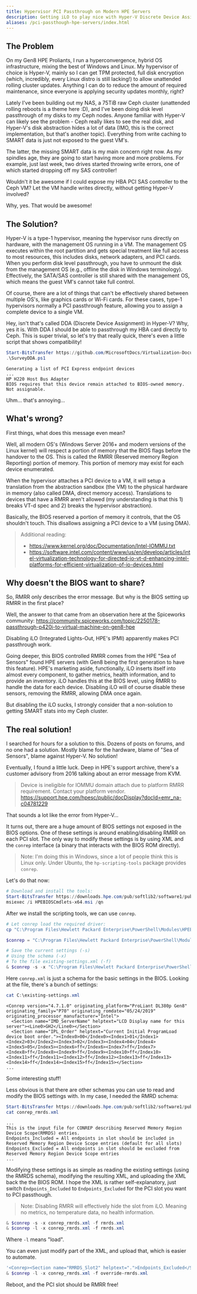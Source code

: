 ```yaml
---
title: Hypervisor PCI Passthrough on Modern HPE Servers
description: Getting iLO to play nice with Hyper-V Discrete Device Assignment
aliases: /pci-passthough-hpe-servers/index.html
---
```


## The Problem

On my Gen8 HPE Proliants, I run a hyperconvergence, hybrid OS infrastructure, mixing the best of Windows and Linux. My hypervisor of choice is Hyper-V, mainly so I can get TPM protected, full disk encryption (which, incredibly, every Linux distro is still lacking!) to allow unattended rolling cluster updates. Anything I can do to reduce the amount of required maintenance, since everyone is applying security updates monthly, right?

Lately I've been building out my NAS, a 75TiB raw Ceph cluster (unattended rolling reboots is a theme here :D), and I've been doing disk level passthrough of my disks to my Ceph nodes. Anyone familiar with Hyper-V can likely see the problem - Ceph really likes to see the real disk, and Hyper-V's disk abstraction hides a lot of data (IMO, this is the correct implementation, but that's another topic). Everything from write caching to SMART data is just not exposed to the guest VM's.

The latter, the missing SMART data is my main concern right now. As my spindles age, they are going to start having more and more problems. For example, just last week, two drives started throwing write errors, one of which started dropping off my SAS controller!

Wouldn't it be awesome if I could expose my HBA PCI SAS controller to the Ceph VM? Let the VM handle writes directly, without getting Hyper-V involved?

Why, yes. That would be awesome!

## The Solution?

Hyper-V is a type-1 hypervisor, meaning the hypervisor runs directly on hardware, with the management OS running in a VM. The management OS executes within the root partition and gets special treatment like full access to most resources, this includes disks, network adapters, and PCI cards. When you perform disk level passthrough, you have to unmount the disk from the management OS (e.g., offline the disk in Windows terminology). Effectively, the SATA/SAS controller is still shared with the management OS, which means the guest VM's cannot take full control.

Of course, there are a lot of things that can't be effectively shared between multiple OS's, like graphics cards or Wi-Fi cards. For these cases, type-1 hypervisors normally a PCI passthrough feature, allowing you to assign a complete device to a single VM.

Hey, isn't that's called DDA (Discrete Device Assignment) in Hyper-V? Why, yes it is. With DDA I should be able to passthrough my HBA card directly to Ceph. This is super trivial, so let's try that really quick, there's even a little script that shows compatibility!

```powershell
Start-BitsTransfer https://github.com/MicrosoftDocs/Virtualization-Documentation/raw/live/hyperv-tools/DiscreteDeviceAssignment/SurveyDDA.ps1 SurveyDDA.ps1
.\SurveyDDA.ps1
```
```output
Generating a list of PCI Express endpoint devices
...
HP H220 Host Bus Adapter
BIOS requires that this device remain attached to BIOS-owned memory.  Not assignable.
```

Uhm... that's annoying...

## What's wrong?

First things, what does this message even mean?

Well, all modern OS's (Windows Server 2016+ and modern versions of the Linux kernel) will respect a portion of memory that the BIOS flags before the handover to the OS. This is called the RMRR (Reserved memory Region Reporting) portion of memory. This portion of memory may exist for each device enumerated.

When the hypervisor attaches a PCI device to a VM, it will setup a translation from the abstraction sandbox (the VM) to the physical hardware in memory (also called DMA, direct memory access). Translations to devices that have a RMRR aren't allowed (my understanding is that this 1) breaks VT-d spec and 2) breaks the hypervisor abstraction).

Basically, the BIOS reserved a portion of memory it controls, that the OS shouldn't touch. This disallows assigning a PCI device to a VM (using DMA).

> Additional reading:
> - https://www.kernel.org/doc/Documentation/Intel-IOMMU.txt
> - https://software.intel.com/content/www/us/en/develop/articles/intel-virtualization-technology-for-directed-io-vt-d-enhancing-intel-platforms-for-efficient-virtualization-of-io-devices.html

## Why doesn't the BIOS want to share?

So, RMRR only describes the error message. But why is the BIOS setting up RMRR in the first place?

Well, the answer to that came from an observation here at the Spiceworks community:  https://community.spiceworks.com/topic/2250178-passthrough-p420i-to-virtual-machine-on-gen8-hpe

Disabling iLO (Integrated Lights-Out, HPE's IPMI) apparently makes PCI passthrough work.

Going deeper, this BIOS controlled RMRR comes from the HPE "Sea of Sensors" found HPE servers (with Gen8 being the first generation to have this feature). HPE's marketing aside, functionally, iLO inserts itself into almost every component, to gather metrics, health information, and to provide an inventory. iLO handles this at the BIOS level, using RMRR to handle the data for each device. Disabling iLO will of course disable these sensors, removing the RMRR, allowing DMA once again.

But disabling the iLO sucks, I strongly consider that a non-solution to getting SMART stats into my Ceph cluster.

## The real solution!

I searched for hours for a solution to this. Dozens of posts on forums, and no one had a solution. Mostly blame for the hardware, blame of "Sea of Sensors", blame against Hyper-V. No solution!

 Eventually, I found a little luck. Deep in HPE's support archive, there's a customer advisory from 2016 talking about an error message from KVM.

> Device is ineligible for IOMMU domain attach due to platform RMRR requirement. Contact your platform vendor.
> https://support.hpe.com/hpesc/public/docDisplay?docId=emr_na-c04781229

That sounds a lot like the error from Hyper-V...

It turns out, there are a huge amount of BIOS settings not exposed in the BIOS options. One of these settings is around enabling/disabling RMRR on each PCI slot. The only way to modify these settings is by using XML and the `conrep` interface (a binary that interacts with the BIOS ROM directly).

> Note: I'm doing this in Windows, since a lot of people think this is Linux only.
> Under Ubuntu, the `hp-scripting-tools` package provides `conrep`.

Let's do that now:

```powershell
# Download and install the tools:
Start-BitsTransfer https://downloads.hpe.com/pub/softlib2/software1/pubsw-windows/p230763598/v138934/HPEBIOSCmdlets-x64.msi HPEBIOSCmdlets-x64.msi
msiexec /i HPEBIOSCmdlets-x64.msi /qn
```

After we install the scripting tools, we can use `conrep`.

```powershell
# Let conrep load the required driver:
cp "C:\Program Files\Hewlett Packard Enterprise\PowerShell\Modules\HPEBIOSCmdlets\Tools\ConfigurationData\winpe50\hpsstkio\hpsstkio.sys" "C:\Windows\System32\drivers\hpsstkio.sys"

$conrep = "C:\Program Files\Hewlett Packard Enterprise\PowerShell\Modules\HPEBIOSCmdlets\Tools\ConfigurationData\conrep.exe"

# Save the current settings (-s)
# Using the schema (-x)
# To the file existing-settings.xml (-f)
& $conrep -s -x "C:\Program Files\Hewlett Packard Enterprise\PowerShell\Modules\HPEBIOSCmdlets\Tools\ConfigurationData\conrep.xml" -f C:\existing-settings.xml
```

Here `conrep.xml` is just a schema for the basic settings in the BIOS. Looking at the file, there's a bunch of settings:

```powershell
cat C:\existing-settings.xml
```
```output
<Conrep version="4.7.1.0" originating_platform="ProLiant DL380p Gen8" originating_family="P70" originating_romdate="05/24/2019" originating_processor_manufacturer="Intel">
  <Section name="IMD_ServerName" helptext="LCD Display name for this server"><Line0>GH2</Line0></Section>
  <Section name="IPL_Order" helptext="Current Initial ProgramLoad device boot order."><Index0>00</Index0><Index1>01</Index1><Index2>03</Index2><Index3>02</Index3><Index4>04</Index4><Index5>05</Index5><Index6>ff</Index6><Index7>ff</Index7><Index8>ff</Index8><Index9>ff</Index9><Index10>ff</Index10><Index11>ff</Index11><Index12>ff</Index12><Index13>ff</Index13><Index14>ff</Index14><Index15>ff</Index15></Section>
...
```

Some interesting stuff!

Less obvious is that there are other schemas you can use to read and modify the BIOS settings with. In my case, I needed the RMRD schema:

```powershell
Start-BitsTransfer https://downloads.hpe.com/pub/softlib2/software1/pubsw-linux/p1472592088/v95853/conrep_rmrds.xml conrep_rmrds.xml
cat conrep_rmrds.xml
```
```output
...
This is the input file for CONREP describing Reserved Memory Region Device Scope(RMRDS) entries.
Endpoints_Included = All endpoints in slot should be included in Reserved Memory Region Device Scope entries (default for all slots)
Endpoints_Excluded = All endpoints in slot should be excluded from Reserved Memory Region Device Scope entries
...
```

Modifying these settings is as simple as reading the existing settings (using the RMRDS schema), modifying the resulting XML, and uploading the XML back the the BIOS ROM. I hope the XML is rather self-explanatory, just switch `Endpoints_Included` to `Endpoints_Excluded` for the PCI slot you want to PCI passthough.

> Note: Disabling RMRR will effectively hide the slot from iLO. Meaning no metrics, no temperature data, no health information.

```powershell
& $conrep -s -x conrep_rmrds.xml -f rmrds.xml
& $conrep -l -x conrep_rmrds.xml -f rmrds.xml
```
Where `-l` means "load".

You can even just modify part of the XML, and upload that, which is easier to automate.

```powershell
'<Conrep><Section name="RMRDS_Slot2" helptext=".">Endpoints_Excluded</Section></Conrep>' | Out-File override-rmrds.xml
& $conrep -l -x conrep_rmrds.xml -f override-rmrds.xml
```

Reboot, and the PCI slot should be RMRR free!
